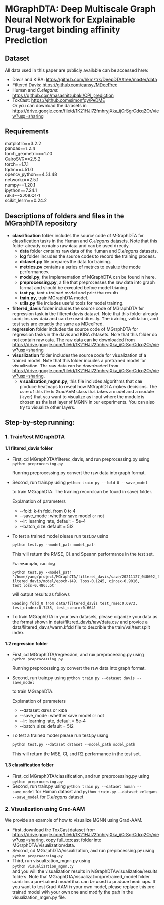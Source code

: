 # MGraphDTA: Deep Multiscale Graph Neural Network for Explainable Drug-target binding affinity Prediction

## Dataset

All data used in this paper are publicly available can be accessed here:  

- Davis and KIBA: https://github.com/hkmztrk/DeepDTA/tree/master/data  
- Filtered Davis: https://github.com/cansyl/MDeePred
- Human and *C.elegans*: https://github.com/masashitsubaki/CPI_prediction  
- ToxCast: https://github.com/simonfqy/PADME  
  Or you can download the datasets in https://drive.google.com/file/d/1K21HJI72fmhryjXka_ijCrSgrCdcq2Or/view?usp=sharing  

## Requirements  

matplotlib==3.2.2  
pandas==1.2.4  
torch_geometric==1.7.0  
CairoSVG==2.5.2  
torch==1.7.1  
tqdm==4.51.0  
opencv_python==4.5.1.48  
networkx==2.5.1  
numpy==1.20.1  
ipython==7.24.1  
rdkit==2009.Q1-1  
scikit_learn==0.24.2  

## Descriptions of folders and files in the MGraphDTA repository

* **classification** folder includes the source code of MGraphDTA for classification tasks in the Human and *C.elegans* datasets. Note that this folder already contains raw data and can be used directly.
  + **data** folder contains raw data of the Human and *C.elegans* datasets.
  + **log** folder includes the source codes to record the training process.
  + **dataset.py** file prepares the data for training.
  + **metrics.py** contains a series of metrics to evalute the model performances.
  + **model.py**, the implementation of MGraphDTA can be found in here.
  + **preprocessing.py**, a file that preprocesses the raw data into graph format and should be executed before model trianing.
  + **test.py**, test a trained model and print the results.
  + **train.py**, train MGraphDTA model.
  + **utils.py** file includes useful tools for model training.
* **filtered_davis** folder includes the source code of MGraphDTA for regression task in the filtered davis dataset. Note that this folder already contains raw data and can be used directly. The training, validation, and test sets are extactly the same as MDeePred.
* **regression** folder includes the source code of MGraphDTA for regression tasks in the davis and KIBA datasets. Note that this folder do not contain raw data. The raw data can be downloaded from https://drive.google.com/file/d/1K21HJI72fmhryjXka_ijCrSgrCdcq2Or/view?usp=sharing  
* **visualization** folder includes the source code for visualization of a trained model. Note that this folder incudes a pretrained model for visualization. The raw data can be downloaded from https://drive.google.com/file/d/1K21HJI72fmhryjXka_ijCrSgrCdcq2Or/view?usp=sharing.
  * **visualization_mgnn.py**, this file includes algorithms that can produce heatmaps to reveal how MGraphDTA makes decisions. The core of this file is GradAAM class that takes a model and a module (layer) that you want to visualize as input where the module is chosen as the last layer of MGNN in our experiments. You can also try to visualize other layers. 

## Step-by-step running:  

### 1. Train/test MGraphDTA

#### 1.1 filtered_davis folder

- First, cd MGraphDTA/filtered_davis, and run preprocessing.py using  
  `python preprocessing.py`  

  Running preprocessing.py convert the raw data into graph format.

- Second, run train.py using 
  `python train.py --fold 0 --save_model` 

  to train MGraphDTA. The training record can be found in save/ folder.

  Explanation of parameters

  - --fold: k-th fold, from 0 to 4
  - --save_model: whether save model or not
  - --lr: learning rate, default =  5e-4
  - --batch_size: default = 512

- To test a trained model please run test.py using

  `python test.py --model_path model_path`

  This will return the RMSE, CI, and  Spearm performance in the test set.

  For example, running

  `python test.py --model_path '/home/yang/project/MGraphDTA/filtered_davis/save/20211127_040602_filtered_davis/model/epoch-149, loss-0.1245, cindex-0.9016, test_loss-0.4863.pt'`

  will output results as follows

  `Reading fold_0 from data/filtered_davis
  test_rmse:0.6973, test_cindex:0.7438, test_spearm:0.6642`

* To train MGraphDTA in your own datasets, please organize your data as the format shown in data/filtered_davis/raw/data.csv and provide a data/filtered_davis/warm.kfold file to describle the train/val/test split index.

#### 1.2 regression folder

- First, cd MGraphDTA/regression, and run preprocessing.py using  
  `python preprocessing.py`  

  Running preprocessing.py convert the raw data into graph format.

- Second, run train.py using 
  `python train.py --dataset davis --save_model` 

  to train MGraphDTA.

  Explanation of parameters

  - --dataset: davis or kiba
  - --save_model: whether save model or not
  - --lr: learning rate, default =  5e-4
  - --batch_size: default = 512

- To test a trained model please run test.py using

  `python test.py --dataset dataset --model_path model_path`

  This will return the MSE, CI, and  R2 performance in the test set.

#### 1.3 classification folder

- First, cd MGraphDTA/classification, and run preprocessing.py using  
  `python preprocessing.py`  
- Second, run train.py using 
  `python train.py --dataset human --save_model` for Human dataset and `python train.py --dataset celegans --save_model` for *C.elegans* dataset

### 2. Visualization using Grad-AAM

We provide an example of how to visualize MGNN using Grad-AAM.

- First, download the ToxCast dataset from https://drive.google.com/file/d/1K21HJI72fmhryjXka_ijCrSgrCdcq2Or/view?usp=sharing, copy full_toxcast folder into MGraphDTA/visualization/data.  
- Second, cd MGraphDTA/visualization, and run preprocessing.py using  
  `python preprocessing.py`  
- Third, run visualization_mgnn.py using  
  `python visualization_mgnn.py`  
  and you will the visualization results in MGraphDTA/visualization/results folders. Note that MGraphDTA/visualization/pretrained_model folder contains a pre-trained model that can be used to produce heatmaps. If you want to test Grad-AAM in your own model, please replace this pre-trained model with your own one and modify the path in the visualization_mgnn.py file.

